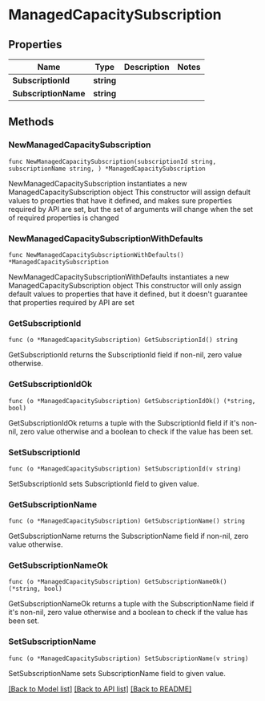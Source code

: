 # ManagedCapacitySubscription

## Properties

Name | Type | Description | Notes
------------ | ------------- | ------------- | -------------
**SubscriptionId** | **string** |  | 
**SubscriptionName** | **string** |  | 

## Methods

### NewManagedCapacitySubscription

`func NewManagedCapacitySubscription(subscriptionId string, subscriptionName string, ) *ManagedCapacitySubscription`

NewManagedCapacitySubscription instantiates a new ManagedCapacitySubscription object
This constructor will assign default values to properties that have it defined,
and makes sure properties required by API are set, but the set of arguments
will change when the set of required properties is changed

### NewManagedCapacitySubscriptionWithDefaults

`func NewManagedCapacitySubscriptionWithDefaults() *ManagedCapacitySubscription`

NewManagedCapacitySubscriptionWithDefaults instantiates a new ManagedCapacitySubscription object
This constructor will only assign default values to properties that have it defined,
but it doesn't guarantee that properties required by API are set

### GetSubscriptionId

`func (o *ManagedCapacitySubscription) GetSubscriptionId() string`

GetSubscriptionId returns the SubscriptionId field if non-nil, zero value otherwise.

### GetSubscriptionIdOk

`func (o *ManagedCapacitySubscription) GetSubscriptionIdOk() (*string, bool)`

GetSubscriptionIdOk returns a tuple with the SubscriptionId field if it's non-nil, zero value otherwise
and a boolean to check if the value has been set.

### SetSubscriptionId

`func (o *ManagedCapacitySubscription) SetSubscriptionId(v string)`

SetSubscriptionId sets SubscriptionId field to given value.


### GetSubscriptionName

`func (o *ManagedCapacitySubscription) GetSubscriptionName() string`

GetSubscriptionName returns the SubscriptionName field if non-nil, zero value otherwise.

### GetSubscriptionNameOk

`func (o *ManagedCapacitySubscription) GetSubscriptionNameOk() (*string, bool)`

GetSubscriptionNameOk returns a tuple with the SubscriptionName field if it's non-nil, zero value otherwise
and a boolean to check if the value has been set.

### SetSubscriptionName

`func (o *ManagedCapacitySubscription) SetSubscriptionName(v string)`

SetSubscriptionName sets SubscriptionName field to given value.



[[Back to Model list]](../README.md#documentation-for-models) [[Back to API list]](../README.md#documentation-for-api-endpoints) [[Back to README]](../README.md)


